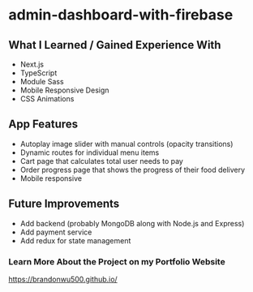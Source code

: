 # admin-dashboard-with-firebase

## What I Learned / Gained Experience With

- Next.js
- TypeScript
- Module Sass
- Mobile Responsive Design
- CSS Animations

## App Features

- Autoplay image slider with manual controls (opacity transitions)
- Dynamic routes for individual menu items
- Cart page that calculates total user needs to pay
- Order progress page that shows the progress of their food delivery
- Mobile responsive

## Future Improvements

- Add backend (probably MongoDB along with Node.js and Express)
- Add payment service
- Add redux for state management

### Learn More About the Project on my Portfolio Website

https://brandonwu500.github.io/
